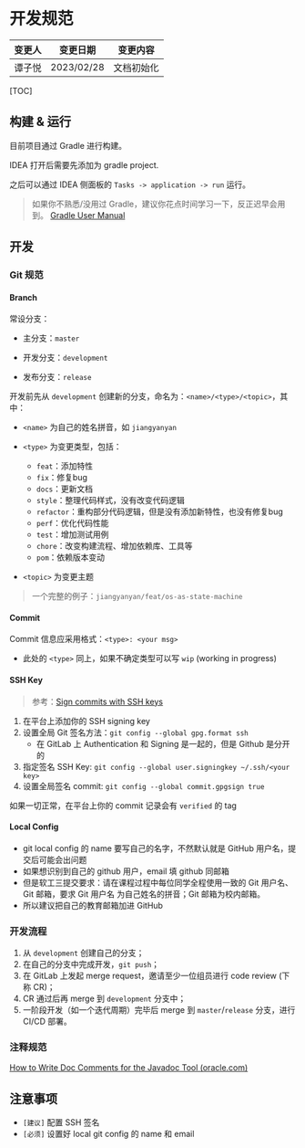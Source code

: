 # 开发规范

| 变更人 | 变更日期   | 变更内容   |
| ------ | ---------- | ---------- |
| 谭子悦 | 2023/02/28 | 文档初始化 |



[TOC]

## 构建 & 运行

目前项目通过 Gradle 进行构建。

IDEA 打开后需要先添加为 gradle project.

之后可以通过 IDEA 侧面板的 `Tasks -> application -> run`  运行。

>  如果你不熟悉/没用过 Gradle，建议你花点时间学习一下，反正迟早会用到。
> [Gradle User Manual](https://docs.gradle.org/current/userguide/userguide.html)

## 开发

### Git 规范

#### Branch

常设分支：

- 主分支：`master`
- 开发分支：`development`

- 发布分支：`release`

开发前先从 `development` 创建新的分支，命名为：`<name>/<type>/<topic>`，其中：

- `<name>` 为自己的姓名拼音，如 `jiangyanyan`
- `<type>` 为变更类型，包括：
  - `feat`：添加特性 
  - `fix`：修复bug 
  - `docs`：更新文档 
  - `style`：整理代码样式，没有改变代码逻辑 
  - `refactor`：重构部分代码逻辑，但是没有添加新特性，也没有修复bug 
  - `perf`：优化代码性能 
  - `test`：增加测试用例 
  - `chore`：改变构建流程、增加依赖库、工具等
  - `pom`：依赖版本变动

- `<topic>` 为变更主题

> 一个完整的例子：`jiangyanyan/feat/os-as-state-machine`

#### Commit

Commit 信息应采用格式：`<type>: <your msg>`

- 此处的 `<type>` 同上，如果不确定类型可以写 `wip` (working in progress)

#### SSH Key

> 参考：[Sign commits with SSH keys](https://docs.gitlab.com/ee/user/project/repository/ssh_signed_commits/)

1. 在平台上添加你的 SSH signing key
2. 设置全局 Git 签名方法：`git config --global gpg.format ssh`
   - 在 GitLab 上 Authentication 和 Signing 是一起的，但是 Github 是分开的
3. 指定签名 SSH Key: `git config --global user.signingkey ~/.ssh/<your key>`
4. 设置全局签名 commit: `git config --global commit.gpgsign true`

如果一切正常，在平台上你的 commit 记录会有 `verified` 的 tag

#### Local Config

- git local config 的 name 要写自己的名字，不然默认就是 GitHub 用户名，提交后可能会出问题
- 如果想识别到自己的 github 用户，email 填 github 同邮箱
- 但是软工三提交要求：请在课程过程中每位同学全程使用一致的 Git 用户名、Git 邮箱，要求 Git 用户名 为自己姓名的拼音；Git 邮箱为校内邮箱。
- 所以建议把自己的教育邮箱加进 GitHub

### 开发流程

1. 从 `development` 创建自己的分支；
2. 在自己的分支中完成开发，`git push`；
3. 在 GitLab 上发起 merge request，邀请至少一位组员进行 code review (下称 CR)；
4. CR 通过后再 merge 到 `development` 分支中；
5. 一阶段开发（如一个迭代周期）完毕后 merge 到 `master`/`release` 分支，进行 CI/CD 部署。

### 注释规范

[How to Write Doc Comments for the Javadoc Tool (oracle.com)](https://www.oracle.com/technical-resources/articles/java/javadoc-tool.html)

## 注意事项

- `[建议]` 配置 SSH 签名
- `[必须]` 设置好 local git config 的 name 和 email
